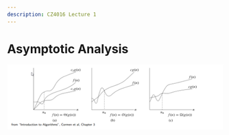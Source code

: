 ```yaml
---
description: CZ4016 Lecture 1
---
```


# Asymptotic Analysis

![](<../.gitbook/assets/image (2) (1) (1) (1) (1) (1) (1) (1) (1) (1) (1).png>)
